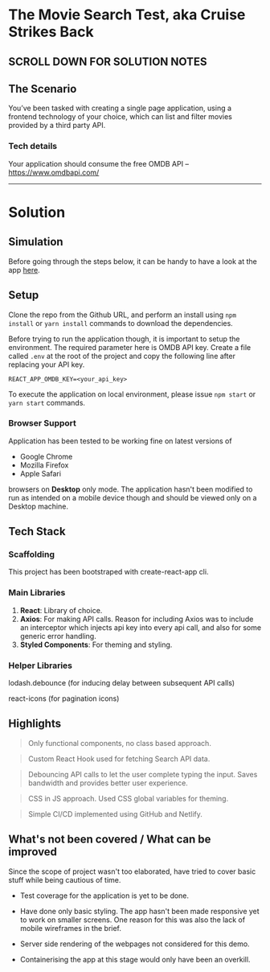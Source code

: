 # The Movie Search Test, aka Cruise Strikes Back

## SCROLL DOWN FOR SOLUTION NOTES

## The Scenario

You’ve been tasked with creating a single page application, using a frontend technology of your choice, which can list and filter movies provided by a third party API.

### Tech details

Your application should consume the free OMDB API – ​https://www.omdbapi.com/

---

# Solution

## Simulation

Before going through the steps below, it can be handy to have a look at the app [here](https://movie-search-sumit.netlify.app/).

## Setup

Clone the repo from the Github URL, and perform an install using `npm install` or `yarn install` commands to download the dependencies.

Before trying to run the application though, it is important to setup the environment. The required parameter here is OMDB API key. Create a file called `.env` at the root of the project and copy the following line after replacing your API key.

```
REACT_APP_OMDB_KEY=<your_api_key>
```

To execute the application on local environment, please issue `npm start` or `yarn start` commands.

### Browser Support

Application has been tested to be working fine on latest versions of

- Google Chrome
- Mozilla Firefox
- Apple Safari

browsers on **Desktop** only mode. The application hasn't been modified to run as intended on a mobile device though and should be viewed only on a Desktop machine.

## Tech Stack

### Scaffolding

This project has been bootstraped with create-react-app cli.

### Main Libraries

1. **React**: Library of choice.
2. **Axios**: For making API calls. Reason for including Axios was to include an interceptor which injects api key into every api call, and also for some generic error handling.
3. **Styled Components**: For theming and styling.

### Helper Libraries

lodash.debounce (for inducing delay between subsequent API calls)

react-icons (for pagination icons)

## Highlights

> Only functional components, no class based approach.

> Custom React Hook used for fetching Search API data.

> Debouncing API calls to let the user complete typing the input. Saves bandwidth and provides better user experience.

> CSS in JS approach. Used CSS global variables for theming.

> Simple CI/CD implemented using GitHub and Netlify.

## What's not been covered / What can be improved

Since the scope of project wasn't too elaborated, have tried to cover basic stuff while being cautious of time.

- Test coverage for the application is yet to be done.

- Have done only basic styling. The app hasn't been made responsive yet to work on smaller screens. One reason for this was also the lack of mobile wireframes in the brief.

- Server side rendering of the webpages not considered for this demo.

- Containerising the app at this stage would only have been an overkill.
